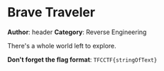 # Brave Traveler
**Author**: header
**Category**: Reverse Engineering

There's a whole world left to explore.

**Don't forget the flag format**: ```TFCCTF{stringOfText}```

